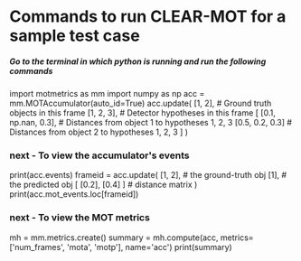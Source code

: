 # Commands to run CLEAR-MOT for a sample test case
##### Go to the terminal in which python is running and run the following commands 

import motmetrics as mm
import numpy as np
acc = mm.MOTAccumulator(auto_id=True)
acc.update(
    [1, 2],                     # Ground truth objects in this frame
    [1, 2, 3],                  # Detector hypotheses in this frame
    [
        [0.1, np.nan, 0.3],     # Distances from object 1 to hypotheses 1, 2, 3
        [0.5,  0.2,   0.3]      # Distances from object 2 to hypotheses 1, 2, 3
    ]
)

### next - To view the accumulator's events 
print(acc.events)
frameid = acc.update(
    [1, 2], # the ground-truth obj
    [1],  # the predicted obj
    [
        [0.2], 
        [0.4]
    ] # distance matrix
)
print(acc.mot_events.loc[frameid])

### next - To view the MOT metrics
mh = mm.metrics.create()
summary = mh.compute(acc, metrics=['num_frames', 'mota', 'motp'], name='acc')
print(summary)
